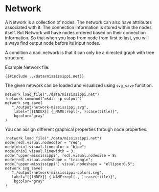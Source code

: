# Network

A Network is a collection of nodes. The network can also have
attributes associated with it. The connection information is stored
within the nodes itself. But Network will have nodes ordered based on
their connection information. So that when you loop from node from
first to last, you will always find output node before its input
nodes.

A condition a nadi network is that it can only be a directed graph
with tree structure.

Example Network file:
```net
{{#include ../data/mississippi.net}}
```

The given network can be loaded and visualized using `svg_save` function.

```task run image ../output/network-mississippi.svg
network load_file("./data/mississippi.net")
!network command("mkdir -p output")
network svg_save(
   "./output/network-mississippi.svg",
	label="[{INDEX}] {_NAME:repl(-, ):case(title)}",
	bgcolor="gray"
)
```

You can assign different graphical properties through node properties. 

```task run image ../output/network-mississippi-colors.svg
!network load_file("./data/mississippi.net")
node[red].visual.nodecolor = "red";
node[ohio].visual.linecolor = "blue";
node[ohio].visual.linewidth = 3;
node["upper-mississippi", red].visual.nodesize = 8;
node[red].visual.nodeshape = "triangle";
node["upper-mississippi"].visual.nodeshape = "ellipse:0.5";
network svg_save(
   "./output/network-mississippi-colors.svg",
   label="[{INDEX}] {_NAME:repl(-, ):case(title)}",
	bgcolor="gray"
)
```

